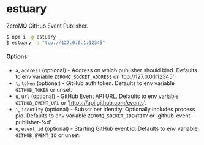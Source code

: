 estuary
======

ZeroMQ GitHub Event Publisher.

```bash
$ npm i -g estuary
$ estuary -a "tcp://127.0.0.1:12345"
```


#### Options

- `a`, `address` (optional) - Address on which publisher should bind. Defaults to env variable `ZEROMQ_SOCKET_ADDRESS` or 'tcp://127.0.0.1:12345'
- `t`, `token` (optional) - GitHub auth token. Defaults to env variable `GITHUB_TOKEN` or unset.
- `u`, `url` (optional) - GitHub Event API URL. Defaults to env variable `GITHUB_EVENT_URL` or 'https://api.github.com/events'.
- `i`, `identity` (optional) - Subscriber identity. Optionally includes process pid. Defaults to env variable `ZEROMQ_SOCKET_IDENTITY` or 'github-event-publisher-%d'.
- `e`, `event_id` (optional) - Starting GitHub event id. Defaults to env variable `GITHUB_EVENT_ID` or unset.
